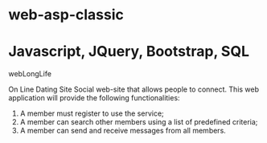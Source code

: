 # web-asp-classic 
# Javascript, JQuery, Bootstrap, SQL
webLongLife

On Line Dating Site Social web-site that allows people to connect. 
This web application will provide the following functionalities:
1.	A member must register to use the service;
2.	A member can search other members using a list of predefined criteria;
3.	A member can send and receive messages from all members.
